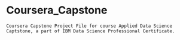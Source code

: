# Coursera_Capstone
    Coursera Capstone Project File for course Applied Data Science Captstone, a part of IBM Data Science Professional Certificate.
